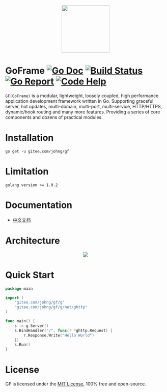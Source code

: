 <div align=center>
    <img src="https://gfer.me/cover.png" width="150"/>
</div>

# GoFrame [![Go Doc](https://godoc.org/github.com/johng-cn/gf?status.svg)](https://godoc.org/github.com/johng-cn/gf) [![Build Status](https://travis-ci.org/johng-cn/gf.svg?branch=master)](https://travis-ci.org/johng-cn/gf) [![Go Report](https://goreportcard.com/badge/github.com/johng-cn/gf)](https://goreportcard.com/report/github.com/johng-cn/gf) [![Code Help](https://www.codetriage.com/johng-cn/gf)](https://www.codetriage.com/johng-cn/gf/badges/users.svg)

`GF(GoFrame)` is a modular, lightweight, loosely coupled, high performance application development framework written in Go. Supporting graceful server, hot updates, multi-domain, multi-port, multi-service, HTTP/HTTPS, dynamic/hook routing and many more features. Providing a series of core components and dozens of practical modules.

# Installation
```
go get -u gitee.com/johng/gf
```
# Limitation
```
golang version >= 1.9.2
```

# Documentation

* [中文文档](https://gfer.me/)

# Architecture
<div align=center>
<img src="https://gfer.me/images/arch.png"/>
</div>

# Quick Start

```go
package main

import (
    "gitee.com/johng/gf/g"
    "gitee.com/johng/gf/g/net/ghttp"
)

func main() {
    s := g.Server()
    s.BindHandler("/", func(r *ghttp.Request) {
        r.Response.Write("Hello World")
    })
    s.Run()
}
```

# License

GF is licensed under the [MIT License](LICENSE), 100% free and open-source.
